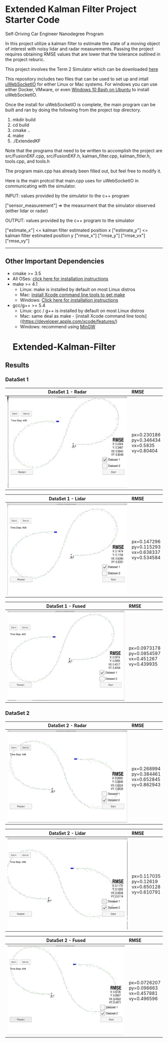 # Extended Kalman Filter Project Starter Code
Self-Driving Car Engineer Nanodegree Program

In this project utilize a kalman filter to estimate the state of a moving object of interest with noisy lidar and radar measurements. Passing the project requires obtaining RMSE values that are lower that the tolerance outlined in the project reburic. 

This project involves the Term 2 Simulator which can be downloaded [here](https://github.com/udacity/self-driving-car-sim/releases/tag/v1.0)

This repository includes two files that can be used to set up and intall [uWebSocketIO](https://github.com/uWebSockets/uWebSockets) for either Linux or Mac systems. For windows you can use either Docker, VMware, or even [Windows 10 Bash on Ubuntu](https://www.howtogeek.com/249966/how-to-install-and-use-the-linux-bash-shell-on-windows-10/) to install uWebSocketIO. 

Once the install for uWebSocketIO is complete, the main program can be built and ran by doing the following from the project top directory.

1. mkdir build
2. cd build
3. cmake ..
4. make
5. ./ExtendedKF

Note that the programs that need to be written to accomplish the project are src/FusionEKF.cpp, src/FusionEKF.h, kalman_filter.cpp, kalman_fitler.h, tools.cpp, and tools.h

The program main.cpp has already been filled out, but feel free to modify it.

Here is the main protcol that main.cpp uses for uWebSocketIO in communicating with the simulator.


INPUT: values provided by the simulator to the c++ program

["sensor_measurement"] => the measurment that the simulator observed (either lidar or radar)


OUTPUT: values provided by the c++ program to the simulator

["estimate_x"] <= kalman filter estimated position x
["estimate_y"] <= kalman filter estimated position y
["rmse_x"]
["rmse_y"]
["rmse_vx"]
["rmse_vy"]

---

## Other Important Dependencies

* cmake >= 3.5
 * All OSes: [click here for installation instructions](https://cmake.org/install/)
* make >= 4.1
  * Linux: make is installed by default on most Linux distros
  * Mac: [install Xcode command line tools to get make](https://developer.apple.com/xcode/features/)
  * Windows: [Click here for installation instructions](http://gnuwin32.sourceforge.net/packages/make.htm)
* gcc/g++ >= 5.4
  * Linux: gcc / g++ is installed by default on most Linux distros
  * Mac: same deal as make - [install Xcode command line tools]((https://developer.apple.com/xcode/features/)
  * Windows: recommend using [MinGW](http://www.mingw.org/)
  # Extended-Kalman-Filter


## Results

### DataSet 1 

| DataSet 1 - Radar       | RMSE                                                      |
| -------------------------- |:----------------------------------------------------------|
| ![radar1](Docs/radar1.png) | px=0.230186<br>py=0.346434<br>vx=0.5835<br>vy=0.80404  |

| DataSet 1 - Lidar       | RMSE                                                      |
| -------------------------- |:----------------------------------------------------------|
| ![lidar1](Docs/lidar1.png) | px=0.147296<br>py=0.115293<br>vx=0.638337<br>vy=0.534584|

| DataSet 1 - Fused       | RMSE                                                      |
| -------------------------- |:----------------------------------------------------------|
| ![radar_lidar1](Docs/radar_lidar1.png)     | px=0.0973178<br>py=0.0854597<br>vx=0.451267<br>vy=0.439935 |

### DataSet 2 

| DataSet 2 - Radar       | RMSE                                                      |
| -------------------------- |:----------------------------------------------------------|
| ![radar2](Docs/radar2.png) | px=0.268994<br>py=0.384461<br>vx=0.652845<br>vy=0.862943  |

| DataSet 2 - Lidar       | RMSE                                                      |
| -------------------------- |:----------------------------------------------------------|
| ![lidar2](Docs/lidar2.png) | px=0.117035<br>py=0.12619<br>vx=0.650128<br>vy=0.610791|

| DataSet 2 - Fused       | RMSE                                                      |
| -------------------------- |:----------------------------------------------------------|
| ![radar_lidar2](Docs/radar_lidar2.png)     | px=0.0726207<br>py=0.096663<br>vx=0.457881<br>vy=0.496596 |